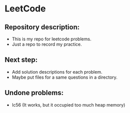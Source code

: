 # LeetCode

## Repository description: 

- This is my repo for leetcode problems.
- Just a repo to record my practice.

## Next step: 

- Add solution descriptions for each problem.
- Maybe put files for a same questions in a directory.

## Undone problems: 

- lc56 (It works, but it occupied too much heap memory)

